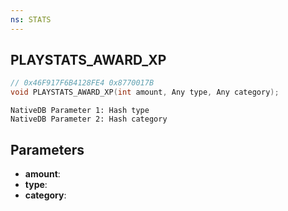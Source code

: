 ```yaml
---
ns: STATS
---
```

## PLAYSTATS_AWARD_XP

```c
// 0x46F917F6B4128FE4 0x8770017B
void PLAYSTATS_AWARD_XP(int amount, Any type, Any category);
```

```
NativeDB Parameter 1: Hash type
NativeDB Parameter 2: Hash category
```

## Parameters
* **amount**: 
* **type**: 
* **category**: 

